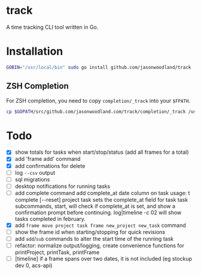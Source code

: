 # track

A time tracking CLI tool written in Go.

# Installation

```sh
GOBIN="/usr/local/bin" sudo go install github.com/jasonwoodland/track
```

## ZSH Completion

For ZSH completion, you need to copy `completion/_track` into your `$FPATH`.
```sh
cp $GOPATH/src/github.com/jasonwoodland.com/track/completion/_track /usr/local/share/zsh/site-functions/_track
```

# Todo

- [x] show totals for tasks when start/stop/status (add all frames for a total)
- [x] add 'frame add' command
- [x] add confirmations for delete
- [ ] log `--csv` output
- [ ] sql migrations
- [ ] desktop notifications for running tasks
- [ ] add complete command
        add complete_at date column on task
        usage: t complete [--reset] project task
          sets the complete_at field for task
        task subcommands, start, will check if complete_at is set, and show a
        confirmation prompt before continuing.
        log|timeline -c 02 will show tasks completed in february.
- [x] add `frame move project task frame new_project new_task` command
- [ ] show the frame id when starting/stopping for quick revisions
- [ ] add `add`/`sub` commands to alter the start time of the running task
- [ ] refactor: normalize output/logging, create convenience functions for printProject, printTask, printFrame
- [ ] [timeline] if a frame spans over two dates, it is not included (eg stockup dev 0, acs-api)
